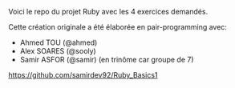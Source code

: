 Voici le repo du projet Ruby avec les 4 exercices demandés.

Cette création originale a été élaborée en pair-programming avec:
- Ahmed TOU (@ahmed)
- Alex SOARES (@sooly)
- Samir ASFOR (@samir)
(en trinôme car groupe de 7)

https://github.com/samirdev92/Ruby_Basics1